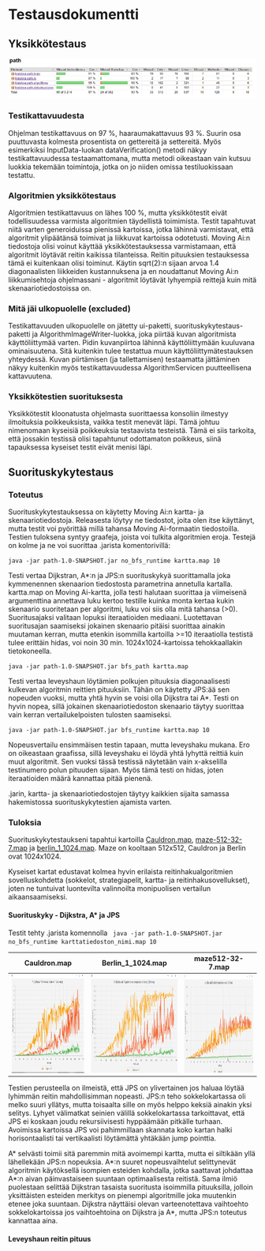 # Testausdokumentti

## Yksikkötestaus
<img src="https://github.com/ktatu/Path/blob/master/documentation/kuvat/testikattavuus.png">

### Testikattavuudesta
Ohjelman testikattavuus on 97 %, haaraumakattavuus 93 %. Suurin osa puuttuvasta kolmesta prosentista on gettereitä ja settereitä. Myös esimerkiksi InputData-luokan dataVerification() metodi näkyy testikattavuudessa testaamattomana, mutta metodi oikeastaan vain kutsuu luokkia tekemään toimintoja, jotka on jo niiden omissa testiluokissaan testattu.

### Algoritmien yksikkötestaus
Algoritmien testikattavuus on lähes 100 %, mutta yksikkötestit eivät todellisuudessa varmista algoritmien täydellistä toimimista. Testit tapahtuvat niitä varten generoiduissa pienissä kartoissa, jotka lähinnä varmistavat, että algoritmit ylipäätänsä toimivat ja liikkuvat kartoissa odotetusti. Moving Ai:n tiedostoja olisi voinut käyttää yksikkötestauksessa varmistamaan, että algoritmit löytävät reitin kaikissa tilanteissa. Reitin pituuksien testauksessa tämä ei kuitenkaan olisi toiminut. Käytin sqrt(2):n sijaan arvoa 1.4 diagonaalisten liikkeiden kustannuksena ja en noudattanut Moving Ai:n liikkumisehtoja ohjelmassani - algoritmit löytävät lyhyempiä reittejä kuin mitä skenaariotiedostoissa on.

### Mitä jäi ulkopuolelle (excluded)
Testikattavuuden ulkopuolelle on jätetty ui-paketti, suorituskykytestaus-paketti ja AlgorithmImageWriter-luokka, joka piirtää kuvan algoritmista käyttöliittymää varten. Pidin kuvanpiirtoa lähinnä käyttöliittymään kuuluvana ominaisuutena. Sitä kuitenkin tulee testattua muun käyttöliittymätestauksen yhteydessä. Kuvan piirtämisen (ja tallettamisen) testaamatta jättäminen näkyy kuitenkin myös testikattavuudessa AlgorithmServicen puutteellisena kattavuutena.

### Yksikkötestien suorituksesta
Yksikkötestit kloonatusta ohjelmasta suorittaessa konsoliin ilmestyy ilmoituksia poikkeuksista, vaikka testit menevät läpi. Tämä johtuu nimenomaan kyseisiä poikkeuksia testaavista testeistä. Tämä ei siis tarkoita, että jossakin testissä olisi tapahtunut odottamaton poikkeus, siinä tapauksessa kyseiset testit eivät menisi läpi.

## Suorituskykytestaus

### Toteutus
Suorituskykytestauksessa on käytetty Moving Ai:n kartta- ja skenaariotiedostoja. Releasesta löytyy ne tiedostot, joita olen itse käyttänyt, mutta testit voi pyörittää millä tahansa Moving Ai-formaatin tiedostoilla. Testien tuloksena syntyy graafeja, joista voi tulkita algoritmien eroja. Testejä on kolme ja ne voi suorittaa .jarista komentorivillä:
```
java -jar path-1.0-SNAPSHOT.jar no_bfs_runtime kartta.map 10
```
Testi vertaa Dijkstran, A*:n ja JPS:n suorituskykyä suorittamalla joka kymmenennen skenaarion tiedostosta parametrina annetulla kartalla. kartta.map on Moving Ai-kartta, jolla testi halutaan suorittaa ja viimeisenä argumenttina annettava luku kertoo testille kuinka monta kertaa kukin skenaario suoritetaan per algoritmi, luku voi siis olla mitä tahansa (>0). Suoritusajaksi valitaan lopuksi iteraatioiden mediaani. Luotettavan suoritusajan saamiseksi jokainen skenaario pitäisi suorittaa ainakin muutaman kerran, mutta etenkin isommilla kartoilla >=10 iteraatiolla testistä tulee erittäin hidas, voi noin 30 min. 1024x1024-kartoissa tehokkaallakin tietokoneella.

```
java -jar path-1.0-SNAPSHOT.jar bfs_path kartta.map
```
Testi vertaa leveyshaun löytämien polkujen pituuksia diagonaalisesti kulkevan algoritmin reittien pituuksiin. Tähän on käytetty JPS:ää sen nopeuden vuoksi, mutta yhtä hyvin se voisi olla Dijkstra tai A*. Testi on hyvin nopea, sillä jokainen skenaariotiedoston skenaario täytyy suorittaa vain kerran vertailukelpoisten tulosten saamiseksi.

```
java -jar path-1.0-SNAPSHOT.jar bfs_runtime kartta.map 10
```
Nopeusvertailu ensimmäisen testin tapaan, mutta leveyshaku mukana. Ero on oikeastaan graafissa, sillä leveyshaku ei löydä yhtä lyhyttä reittiä kuin muut algoritmit. Sen vuoksi tässä testissä näytetään vain x-akselilla testinumero polun pituuden sijaan. Myös tämä testi on hidas, joten iteraatioiden määrä kannattaa pitää pienenä.

.jarin, kartta- ja skenaariotiedostojen täytyy kaikkien sijaita samassa hakemistossa suorituskykytestien ajamista varten.

### Tuloksia
Suorituskykytestaukseni tapahtui kartoilla [Cauldron.map](https://github.com/ktatu/Path/blob/master/documentation/kuvat/Cauldron.png), [maze-512-32-7.map](https://github.com/ktatu/Path/blob/master/documentation/kuvat/maze512-32-7.png) ja [berlin_1_1024.map](https://github.com/ktatu/Path/blob/master/documentation/kuvat/Berlin_1_1024.png). Maze on kooltaan 512x512, Cauldron ja Berlin ovat 1024x1024.

Kyseiset kartat edustavat kolmea hyvin erilaista reitinhakualgoritmien sovelluskohdetta (sokkelot, strategiapelit, kartta- ja reitinhakusovellukset), joten ne tuntuivat luontevilta valinnoilta monipuolisen vertailun aikaansaamiseksi.

#### Suorituskyky - Dijkstra, A* ja JPS
Testit tehty .jarista komennolla ``` java -jar path-1.0-SNAPSHOT.jar no_bfs_runtime karttatiedoston_nimi.map 10```

Cauldron.map               |  Berlin_1_1024.map        |  maze512-32-7.map
:-------------------------:|:-------------------------:|:-------------------------:
<img src="https://github.com/ktatu/Path/blob/master/documentation/kuvat/no_bfs_runtime_cauldron.png" height="200">   | <img src="https://github.com/ktatu/Path/blob/master/documentation/kuvat/no_bfs_runtime_berlin.png" height="200">   | <img src="https://github.com/ktatu/Path/blob/master/documentation/kuvat/no_bfs_runtime_maze512-32-7.png" height="200">

Testien perusteella on ilmeistä, että JPS on ylivertainen jos haluaa löytää lyhimmän reitin mahdollisimman nopeasti. JPS:n teho sokkelokartassa oli melko suuri yllätys, mutta toisaalta sille on myös helppo keksiä ainakin yksi selitys. Lyhyet välimatkat seinien välillä sokkelokartassa tarkoittavat, että JPS ei koskaan joudu rekursiivisesti hyppäämään pitkälle turhaan. Avoimissa kartoissa JPS voi pahimmillaan skannata koko kartan halki horisontaalisti tai vertikaalisti löytämättä yhtäkään jump pointtia. 

A* selvästi toimii sitä paremmin mitä avoimempi kartta, mutta ei siltikään yllä lähellekään JPS:n nopeuksia. A*:n suuret nopeusvaihtelut selittynevät algoritmin käytöksellä isompien esteiden kohdalla, jotka saattavat johdattaa A*:n aivan päinvastaiseen suuntaan optimaalisesta reitistä. Sama ilmiö puolestaan selittää Dijkstran tasaista suoritusta isoimmilla pituuksilla, jolloin yksittäisten esteiden merkitys on pienempi algoritmille joka muutenkin etenee joka suuntaan. Dijkstra näyttäisi olevan varteenotettava vaihtoehto sokkelokartoissa jos vaihtoehtoina on Dijkstra ja A*, mutta JPS:n toteutus kannattaa aina.

#### Leveyshaun reitin pituus
